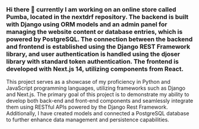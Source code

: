 ### Hi there 👋 currently I am working on an online store called Pumba, located in the nextdrf repository. The backend is built with Django using ORM models and an admin panel for managing the website content or database entries, which is powered by PostgreSQL. The connection between the backend and frontend is established using the Django REST Framework library, and user authentication is handled using the djoser library with standard token authentication. The frontend is developed with Next.js 14, utilizing components from React.

This project serves as a showcase of my proficiency in Python and JavaScript programming languages, utilizing frameworks such as Django and Next.js. The primary goal of this project is to demonstrate my ability to develop both back-end and front-end components and seamlessly integrate them using RESTful APIs powered by the Django Rest Framework. Additionally, I have created models and connected a PostgreSQL database to further enhance data management and persistence capabilities.
